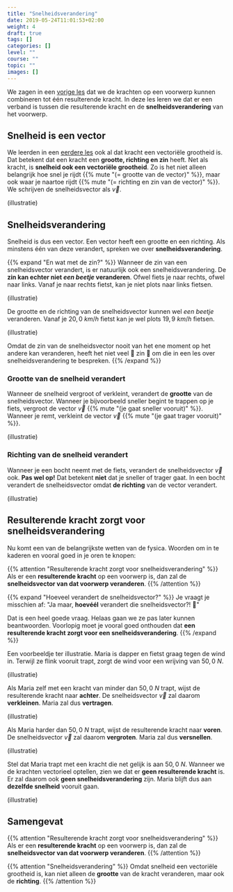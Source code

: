 ```yaml
---
title: "Snelheidsverandering"
date: 2019-05-24T11:01:53+02:00
weight: 4
draft: true
tags: []
categories: []
level: ""
course: ""
topic: ""
images: []
---
```

We zagen in een [vorige les](../resulterende_kracht) dat we de krachten op een voorwerp kunnen combineren tot één resulterende kracht. In deze les leren we dat er een verband is tussen die resulterende kracht en de **snelheidsverandering** van het voorwerp.

## Snelheid is een vector
We leerden in een [eerdere les](../krachtvector) ook al dat kracht een vectoriële grootheid is. Dat betekent dat een kracht een **grootte, richting en zin** heeft. Net als kracht, is **snelheid ook een vectoriële grootheid**. Zo is het niet alleen belangrijk hoe snel je rijdt {{% mute "(= grootte van de vector)" %}}, maar ook waar je naartoe rijdt {{% mute "(= richting en zin van de vector)" %}}. We schrijven de snelheidsvector als $\vec{v}$.

(illustratie)

## Snelheidsverandering
Snelheid is dus een vector. Een vector heeft een grootte en een richting. Als minstens één van deze verandert, spreken we over **snelheidsverandering**.

{{% expand "En wat met de zin?" %}}
Wanneer de zin van een snelheidsvector verandert, is er natuurlijk ook een snelheidsverandering. De **zin kan echter niet *een beetje* veranderen**. Ofwel fiets je naar rechts, ofwel naar links. Vanaf je naar rechts fietst, kan je niet plots naar links fietsen.

(illustratie)

De grootte en de richting van de snelheidsvector kunnen wel *een beetje* veranderen. Vanaf je $20{,} 0~\si{km/h}$ fietst kan je wel plots $19{,}9~\si{km/h}$ fietsen.

(illustratie)

Omdat de zin van de snelheidsvector nooit van het ene moment op het andere kan veranderen, heeft het niet veel 🤡 zin 🤡 om die in een les over snelheidsverandering te bespreken.
{{% /expand %}}

### Grootte van de snelheid verandert
Wanneer de snelheid vergroot of verkleint, verandert de **grootte** van de snelheidsvector. Wanneer je bijvoorbeeld sneller begint te trappen op je fiets, vergroot de vector $\vec{v}$ {{% mute "(je gaat sneller vooruit)" %}}. Wanneer je remt, verkleint de vector $\vec{v}$ {{% mute "(je gaat trager vooruit)" %}}.

(illustratie)

### Richting van de snelheid verandert
Wanneer je een bocht neemt met de fiets, verandert de snelheidsvector $\vec{v}$ ook. **Pas wel op!** Dat betekent **niet** dat je sneller of trager gaat. In een bocht verandert de snelheidsvector omdat **de richting** van de vector verandert.

(illustratie)


## Resulterende kracht zorgt voor snelheidsverandering
Nu komt een van de belangrijkste wetten van de fysica. Woorden om in te kaderen en vooral goed in je oren te knopen:

{{% attention "Resulterende kracht zorgt voor snelheidsverandering" %}}
Als er een **resulterende kracht** op een voorwerp is, dan zal de **snelheidsvector van dat voorwerp veranderen**.
{{% /attention %}}

{{% expand "Hoeveel verandert de snelheidsvector?" %}}
Je vraagt je misschien af: "Ja maar, **hoevéél** verandert die snelheidsvector?! 🤔"

Dat is een heel goede vraag. Helaas gaan we ze pas later kunnen beantwoorden. Voorlopig moet je vooral goed onthouden dat **een resulterende kracht zorgt voor een snelheidsverandering**.
{{% /expand %}}

Een voorbeeldje ter illustratie. Maria is dapper en fietst graag tegen de wind in. Terwijl ze flink vooruit trapt, zorgt de wind voor een wrijving van $50{,}0~\si{N}$.

(illustratie)

Als Maria zelf met een kracht van minder dan $50{,}0~\si{N}$ trapt, wijst de resulterende kracht naar **achter**. De snelheidsvector $\vec{v}$ zal daarom **verkleinen**. Maria zal dus **vertragen**.

(illustratie)

Als Maria harder dan $50{,}0~\si{N}$ trapt, wijst de resulterende kracht naar **voren**. De snelheidsvector $\vec{v}$ zal daarom **vergroten**. Maria zal dus **versnellen**.

(illustratie)

Stel dat Maria trapt met een kracht die net gelijk is aan $50{,}0~\si{N}$. Wanneer we de krachten vectorieel optellen, zien we dat er **geen resulterende kracht** is. Er zal daarom ook **geen snelheidsverandering** zijn. Maria blijft dus aan **dezelfde snelheid** vooruit gaan.

(illustratie)


## Samengevat

{{% attention "Resulterende kracht zorgt voor snelheidsverandering" %}}
Als er een **resulterende kracht** op een voorwerp is, dan zal de **snelheidsvector van dat voorwerp veranderen**.
{{% /attention %}}

{{% attention "Snelheidsverandering" %}}
Omdat snelheid een vectoriële grootheid is, kan niet alleen de **grootte** van de kracht veranderen, maar ook de **richting**.
{{% /attention %}}